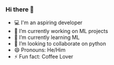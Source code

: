 ### Hi there 👋

- 💻 I'm an aspiring developer
- 🔭 I’m currently working on ML projects 
- 🌱 I’m currently learning ML
- 👯 I’m looking to collaborate on python
- 😄 Pronouns: He/Him
- ⚡ Fun fact: Coffee Lover

